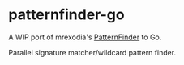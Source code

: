 # patternfinder-go

A WIP port of mrexodia's [PatternFinder](https://github.com/mrexodia/PatternFinder) to Go.

Parallel signature matcher/wildcard pattern finder.